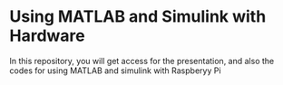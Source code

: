 # Using MATLAB and Simulink with Hardware
 In this repository, you will get access for the presentation, and also the codes for using MATLAB and simulink with Raspberyy Pi

